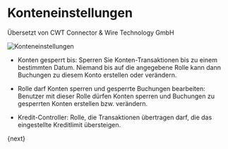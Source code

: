 # Konteneinstellungen

<span class="text-muted contributed-by">Übersetzt von CWT Connector & Wire Technology GmbH</span> 

<img class="screenshot" alt="Konteneinstellungen" src="{{docs_base_url}}/assets/img/accounts/account-settings.png">

* Konten gesperrt bis: Sperren Sie Konten-Transaktionen bis zu einem bestimmten Datum. Niemand bis auf die angegebene Rolle kann dann Buchungen zu diesem Konto erstellen oder verändern.

* Rolle darf Konten sperren und gesperrte Buchungen bearbeiten: Benutzer mit dieser Rolle dürfen Konten sperren und Buchungen zu gesperrten Konten erstellen bzw. verändern.

* Kredit-Controller: Rolle, die Transaktionen übertragen darf, die das eingestellte Kreditlimit übersteigen.

{next}
